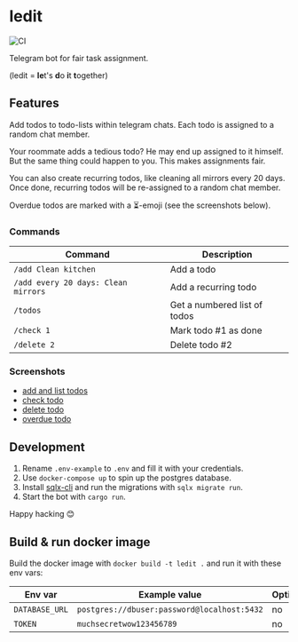 # ledit

![CI](https://github.com/jflessau/ledit/actions/workflows/ci.yml/badge.svg)

Telegram bot for fair task assignment.

(ledit = **le**t's **d**o **i**t **t**ogether)

## Features

Add todos to todo-lists within telegram chats. Each todo is assigned to a random chat member.

Your roommate adds a tedious todo? He may end up assigned to it himself. But the same thing could happen to you.
This makes assignments fair.

You can also create recurring todos, like cleaning all mirrors every 20 days. Once done, recurring todos will be re-assigned to a random chat member.

Overdue todos are marked with a ⏳-emoji (see the screenshots below).

### Commands

| Command                              | Description                  |
| ------------------------------------ | ---------------------------- |
| `/add Clean kitchen`                 | Add a todo                   |
| `/add every 20 days: Clean mirrors ` | Add a recurring todo         |
| `/todos`                             | Get a numbered list of todos |
| `/check 1`                           | Mark todo #1 as done         |
| `/delete 2`                          | Delete todo #2               |

### Screenshots

- [add and list todos](screenshots/add-and-list.jpg)
- [check todo](screenshots/check.jpg)
- [delete todo](screenshots/delete.jpg)
- [overdue todo](screenshots/overdue-todo.jpg)

## Development

1. Rename `.env-example` to `.env` and fill it with your credentials.
2. Use `docker-compose up` to spin up the postgres database.
3. Install [sqlx-cli](https://crates.io/crates/sqlx-cli) and run the migrations with `sqlx migrate run`.
4. Start the bot with `cargo run`.

Happy hacking 😊

## Build & run docker image

Build the docker image with `docker build -t ledit .` and run it with these env vars:

| Env var        | Example value                               | Optional |
| -------------- | ------------------------------------------- | -------- |
| `DATABASE_URL` | `postgres://dbuser:password@localhost:5432` | no       |
| `TOKEN`        | `muchsecretwow123456789`                    | no       |
